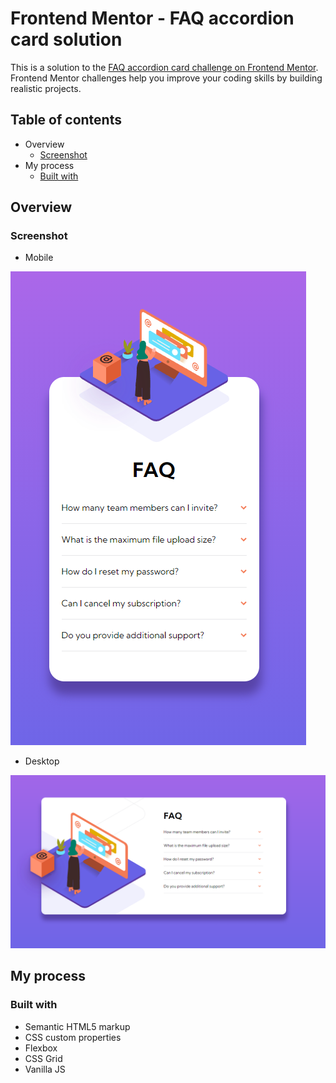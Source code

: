 # Frontend Mentor - FAQ accordion card solution

This is a solution to the [FAQ accordion card challenge on Frontend Mentor](https://www.frontendmentor.io/challenges/faq-accordion-card-XlyjD0Oam). Frontend Mentor challenges help you improve your coding skills by building realistic projects.

## Table of contents

- Overview
  - [Screenshot](#screenshot)
- My process
  - [Built with](#built-with)

## Overview

### Screenshot

- Mobile

![](./images/screenshot2.png)

- Desktop

![](./images/screenshot.png)

## My process

### Built with

- Semantic HTML5 markup
- CSS custom properties
- Flexbox
- CSS Grid
- Vanilla JS
